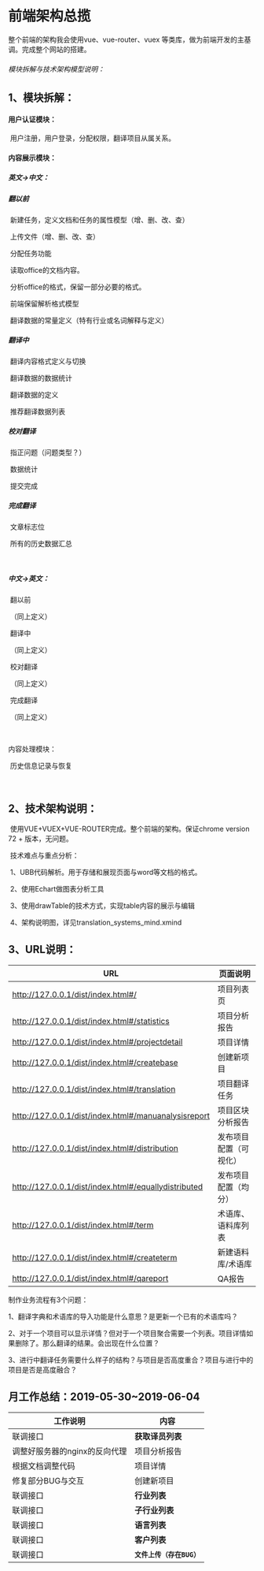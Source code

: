 # 前端架构总揽

整个前端的架构我会使用vue、vue-router、vuex 等类库，做为前端开发的主基调。完成整个网站的搭建。

###### 模块拆解与技术架构模型说明：

## 1、模块拆解：

#### 用户认证模块：

​	用户注册，用户登录，分配权限，翻译项目从属关系。

#### 内容展示模块：

##### 	英文->中文：

##### 		翻以前

​				新建任务，定义文档和任务的属性模型（增、删、改、查）

​				上传文件（增、删、改、查）

​				分配任务功能

​				读取office的文档内容。

​				分析office的格式，保留一部分必要的格式。

​				前端保留解析格式模型

​				翻译数据的常量定义（特有行业或名词解释与定义）

##### 		翻译中

​				翻译内容格式定义与切换

​				翻译数据的数据统计

​				翻译数据的定义

​				推荐翻译数据列表

##### 		校对翻译

​				指正问题（问题类型？）

​				数据统计

​				提交完成

##### 		完成翻译

​				文章标志位

​				所有的历史数据汇总

​				

##### 	中文->英文：

​		翻以前

​			（同上定义）

​		翻译中

​			（同上定义）

​		校对翻译

​			（同上定义）

​		完成翻译

​			（同上定义）

​			

内容处理模块：

​	历史信息记录与恢复

​	

## 2、技术架构说明：

​	使用VUE+VUEX+VUE-ROUTER完成。整个前端的架构。保证chrome version 72 + 版本，无问题。

​        技术难点与重点分析：

​		1、UBB代码解析。用于存储和展现页面与word等文档的格式。

​		2、使用Echart做图表分析工具

​		3、使用drawTable的技术方式，实现table内容的展示与编辑

​        4、架构说明图，详见translation_systems_mind.xmind



## 3、URL说明：

| URL                                                  | 页面说明               |
| ---------------------------------------------------- | ---------------------- |
| http://127.0.0.1/dist/index.html#/                   | 项目列表页             |
| http://127.0.0.1/dist/index.html#/statistics         | 项目分析报告           |
| http://127.0.0.1/dist/index.html#/projectdetail      | 项目详情               |
| http://127.0.0.1/dist/index.html#/createbase         | 创建新项目             |
| http://127.0.0.1/dist/index.html#/translation        | 项目翻译任务           |
| http://127.0.0.1/dist/index.html#/manuanalysisreport | 项目区块分析报告       |
| http://127.0.0.1/dist/index.html#/distribution       | 发布项目配置（可视化） |
| http://127.0.0.1/dist/index.html#/equallydistributed | 发布项目配置（均分）   |
| http://127.0.0.1/dist/index.html#/term               | 术语库、语料库列表     |
| http://127.0.0.1/dist/index.html#/createterm         | 新建语料库/术语库      |
| http://127.0.0.1/dist/index.html#/qareport           | QA报告                 |

制作业务流程有3个问题：

1、翻译字典和术语库的导入功能是什么意思？是更新一个已有的术语库吗？

2、对于一个项目可以显示详情？但对于一个项目聚合需要一个列表。项目详情如果删除了。那么翻译的结果。会出现在什么位置？

3、进行中翻译任务需要什么样子的结构？与项目是否高度重合？项目与进行中的项目是否是高度融合？



## 月工作总结：2019-05-30~2019-06-04

| 工作说明                      | 内容                      |
| ----------------------------- | ------------------------- |
| 联调接口                      | **获取译员列表**          |
| 调整好服务器的nginx的反向代理 | 项目分析报告              |
| 根据文档调整代码              | 项目详情                  |
| 修复部分BUG与交互             | 创建新项目                |
| 联调接口                      | **行业列表**              |
| 联调接口                      | **子行业列表**            |
| 联调接口                      | **语言列表**              |
| 联调接口                      | **客户列表**              |
| 联调接口                      | **`文件上传（存在BUG）`** |
